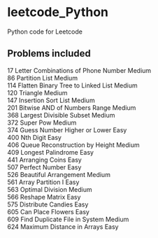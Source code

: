 # leetcode_Python
Python code for Leetcode

## Problems included

17   Letter Combinations of Phone Number                              Medium<br>
86   Partition List                                                   Medium<br>
114  Flatten Binary Tree to Linked List                               Medium<br>
120  Triangle                                                         Medium<br>
147  Insertion Sort List                                              Medium<br>
201  Bitwise AND of Numbers Range                                     Medium<br>
368  Largest Divisible Subset                                         Medium<br>
372  Super Pow                                                        Medium<br>
374  Guess Number Higher or Lower                                     Easy<br>
400  Nth Digit                                                        Easy<br>
406  Queue Reconstruction by Height                                   Medium<br>
409  Longest Palindrome                                               Easy<br>
441  Arranging Coins                                                  Easy<br>
507  Perfect Number                                                   Easy<br>
526  Beautiful Arrangement                                            Medium<br>
561  Array Partition I                                                Easy<br>
563  Optimal Division                                                 Medium<br>
566  Reshape Matrix                                                   Easy<br>
575  Distribute Candies                                               Easy<br>
605  Can Place Flowers                                                Easy<br>
609  Find Duplicate File in System                                    Medium<br>
624  Maximum Distance in Arrays                                       Easy<br>

